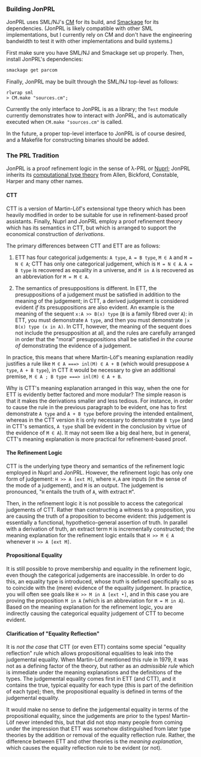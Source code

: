 ### Building JonPRL

JonPRL uses SML/NJ's [CM](http://www.smlnj.org/doc/CM/) for its build, and
[Smackage](https://github.com/standardml/smackage) for its dependencies.
(JonPRL is likely compatible with other SML implementations, but I currently
rely on CM and don't have the engineering bandwidth to test it with other
implementations and build systems.)

First make sure you have SML/NJ and Smackage set up properly. Then, install
JonPRL's dependencies:

```sh
smackage get parcom
```

Finally, JonPRL may be built through the SML/NJ top-level as follows:

```
rlwrap sml
> CM.make "sources.cm";
```

Currently the only interface to JonPRL is as a library; the `Test` module
currently demonstrates how to interact with JonPRL, and is automatically
executed when `CM.make "sources.cm"` is called.

In the future, a proper top-level interface to JonPRL is of course desired, and
a Makefile for constructing binaries should be added.


### The PRL Tradition

JonPRL is a proof refinement logic in the sense of λ-PRL or
[Nuprl](http://www.nuprl.org); JonPRL inherits its [computational type
theory](http://www.sciencedirect.com/science/article/pii/S1570868305000704)
from Allen, Bickford, Constable, Harper and many other names.


#### CTT

CTT is a version of Martin-Löf's extensional type theory which has been heavily
modified in order to be suitable for use in refinement-based proof assistants.
Finally, Nuprl and JonPRL employ a proof refinement theory which has its
semantics in CTT, but which is arranged to support the economical construction
of *derivations*.

The primary differences between CTT and ETT are as follows:

1. ETT has four categorical judgements: `A type`, `A = B type`, `M ∈ A` and
`M = N ∈ A`; CTT has only one categorical judgement, which is `M = N ∈ A`.
`A = B type` is recovered as equality in a universe, and `M in A` is recovered as
an abbreviation for `M = M ∈ A`.

2. The semantics of presuppositions is different. In ETT, the presuppositions
of a judgement must be satisfied in addition to the meaning of the
judgement; in CTT, a derived judgement is considered evident *if* its
presuppositions are also evident. An example is the meaning of the sequent
`x:A >> B(x) type` (`B` is a family fibred over `A`): in ETT, you must
demonstrate `A type`, and then you must demonstrate `|x B(x) type (x in A)`. In
CTT, however, the meaning of the sequent does not include the presupposition at
all, and the rules are carefully arranged in order that the "moral"
presuppositions shall be satisfied *in the course of* demonstrating the
evidence of a judgement.

In practice, this means that where Martin-Löf's meaning explanation readily
justifies a rule like `M ∈ A ===> inl(M) ∈ A + B` (which would presuppose `A
type`, `A + B type`), in CTT it would be necessary to give an additional
premise, `M ∈ A ; B type ===> inl(M) ∈ A + B`.

Why is CTT's meaning explanation arranged in this way, when the one for ETT is
evidently better factored and more modular? The simple reason is that it makes
the derivations smaller and less tedious. For instance, in order to cause the
rule in the previous paragraph to be evident, one has to first demonstrate `A
type` and `A + B type` before proving the intended entailment, whereas in the
CTT version it is only necessary to demonstrate `B type` (and in CTT's
semantics, `A type` shall be evident in the conclusion by virtue of the
evidence of `M ∈ A`). It may not seem like a big deal here, but in general,
CTT's meaning explanation is more practical for refinement-based proof.


#### The Refinement Logic

CTT is the underlying type theory and semantics of the refinement logic
employed in Nuprl and JonPRL. However, the refinement logic has only one form
of judgement: `H >> A [ext M]`, where `H,A` are inputs (in the sense of the
mode of a judgement), and `M` is an output. The judgement is pronounced, "`H`
entails the truth of `A`, with extract `M`".

Then, in the refinement logic it is not possible to access the categorical
judgements of CTT. Rather than constructing a witness to a proposition, you are
causing the truth of a proposition to become evident: this judgement is
essentially a functional, hypothetico-general assertion of truth. In parallel
with a derivation of truth, an extract term `M` is incrementally constructed;
the meaning explanation for the refinement logic entails that `H >> M ∈ A`
whenever `H >> A [ext M]`.

#### Propositional Equality

It is still possible to prove membership and equality in the refinement logic,
even though the categorical judgements are inaccessible. In order to do this,
an equality type is introduced, whose *truth* is defined specifically so as to
coincide with the (mere) evidence of the equality judgement. In practice, you
will often see goals like `H >> M in A [ext •]`, and in this case you are
proving the proposition `M in A` (which is an abbreviation for `M = M in A`).
Based on the meaning explanation for the refinement logic, you are indirectly
causing the categorical equality judgement of CTT to become evident.


#### Clarification of "Equality Reflection"

It is *not the case* that CTT (or even ETT) contains some special "equality
reflection" rule which allows propositional equalities to leak into the
judgemental equality. When Martin-Löf mentioned this rule in 1979, it was not
as a defining factor of the theory, but rather as an *admissible rule* which is
immediate under the meaning explanations and the definitions of the types. The
judgemental equality comes first in ETT (and CTT), and it contains the true,
typical equality for each type (this is part of the definition of each type);
then, the propositional equality is defined in terms of the judgemental
equality.

It would make no sense to define the judgemental equality in terms of the
propositional equality, since the judgements are prior to the types! Martin-Löf
never intended this, but that did not stop many people from coming under the
impression that ETT was somehow distinguished from later type theories by the
addition or removal of the equality reflection rule. Rather, the difference
between ETT and other theories is the *meaning explanation*, which causes the
equality reflection rule to be evident (or not).

